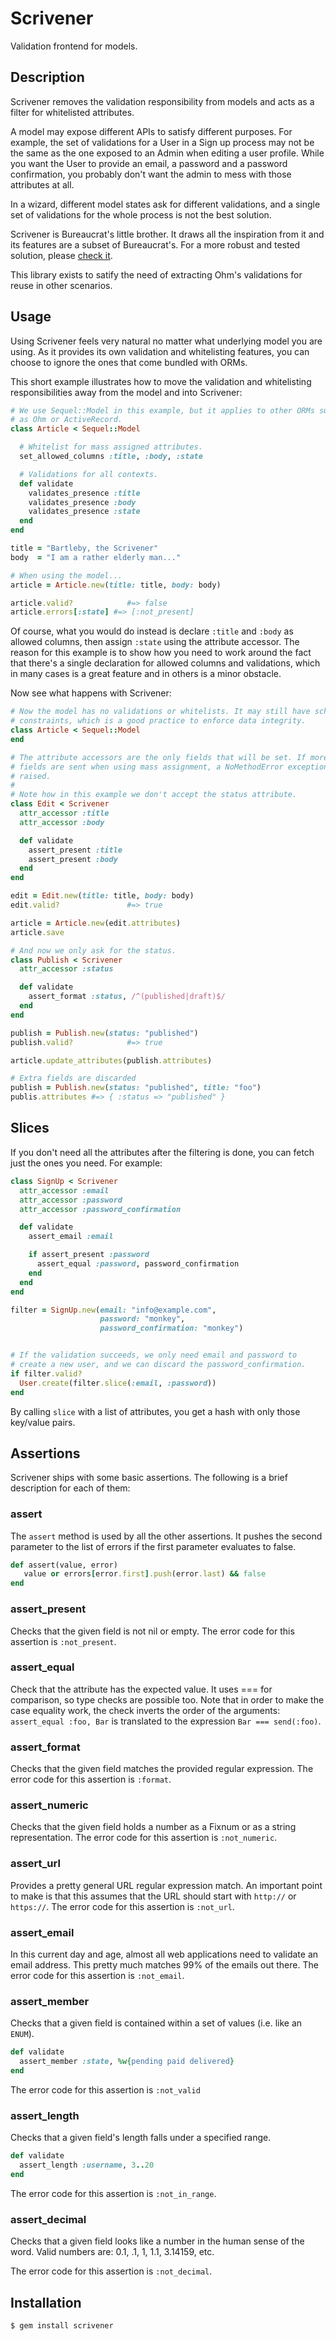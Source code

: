 Scrivener
=========

Validation frontend for models.

Description
-----------

Scrivener removes the validation responsibility from models and acts as a
filter for whitelisted attributes.

A model may expose different APIs to satisfy different purposes. For example,
the set of validations for a User in a Sign up process may not be the same
as the one exposed to an Admin when editing a user profile. While you want
the User to provide an email, a password and a password confirmation, you
probably don't want the admin to mess with those attributes at all.

In a wizard, different model states ask for different validations, and a single
set of validations for the whole process is not the best solution.

Scrivener is Bureaucrat's little brother. It draws all the inspiration from it
and its features are a subset of Bureaucrat's. For a more robust and tested
solution, please [check it](https://github.com/tizoc/bureaucrat).

This library exists to satify the need of extracting Ohm's validations for
reuse in other scenarios.

Usage
-----

Using Scrivener feels very natural no matter what underlying model you are
using. As it provides its own validation and whitelisting features, you can
choose to ignore the ones that come bundled with ORMs.

This short example illustrates how to move the validation and whitelisting
responsibilities away from the model and into Scrivener:

```ruby
# We use Sequel::Model in this example, but it applies to other ORMs such
# as Ohm or ActiveRecord.
class Article < Sequel::Model

  # Whitelist for mass assigned attributes.
  set_allowed_columns :title, :body, :state

  # Validations for all contexts.
  def validate
    validates_presence :title
    validates_presence :body
    validates_presence :state
  end
end

title = "Bartleby, the Scrivener"
body  = "I am a rather elderly man..."

# When using the model...
article = Article.new(title: title, body: body)

article.valid?            #=> false
article.errors[:state] #=> [:not_present]
```

Of course, what you would do instead is declare `:title` and `:body` as allowed
columns, then assign `:state` using the attribute accessor. The reason for this
example is to show how you need to work around the fact that there's a single
declaration for allowed columns and validations, which in many cases is a great
feature and in others is a minor obstacle.

Now see what happens with Scrivener:

```ruby
# Now the model has no validations or whitelists. It may still have schema
# constraints, which is a good practice to enforce data integrity.
class Article < Sequel::Model
end

# The attribute accessors are the only fields that will be set. If more
# fields are sent when using mass assignment, a NoMethodError exception is
# raised.
#
# Note how in this example we don't accept the status attribute.
class Edit < Scrivener
  attr_accessor :title
  attr_accessor :body

  def validate
    assert_present :title
    assert_present :body
  end
end

edit = Edit.new(title: title, body: body)
edit.valid?               #=> true

article = Article.new(edit.attributes)
article.save

# And now we only ask for the status.
class Publish < Scrivener
  attr_accessor :status

  def validate
    assert_format :status, /^(published|draft)$/
  end
end

publish = Publish.new(status: "published")
publish.valid?            #=> true

article.update_attributes(publish.attributes)

# Extra fields are discarded
publish = Publish.new(status: "published", title: "foo")
publis.attributes #=> { :status => "published" }
```

Slices
------

If you don't need all the attributes after the filtering is done,
you can fetch just the ones you need. For example:

```ruby
class SignUp < Scrivener
  attr_accessor :email
  attr_accessor :password
  attr_accessor :password_confirmation

  def validate
    assert_email :email

    if assert_present :password
      assert_equal :password, password_confirmation
    end
  end
end

filter = SignUp.new(email: "info@example.com",
                    password: "monkey",
                    password_confirmation: "monkey")


# If the validation succeeds, we only need email and password to
# create a new user, and we can discard the password_confirmation.
if filter.valid?
  User.create(filter.slice(:email, :password))
end
```

By calling `slice` with a list of attributes, you get a hash with only
those key/value pairs.

Assertions
-----------

Scrivener ships with some basic assertions. The following is a brief description
for each of them:

### assert

The `assert` method is used by all the other assertions. It pushes the
second parameter to the list of errors if the first parameter evaluates
to false.

``` ruby
def assert(value, error)
   value or errors[error.first].push(error.last) && false
end
```

### assert_present

Checks that the given field is not nil or empty. The error code for this
assertion is `:not_present`.

### assert_equal

Check that the attribute has the expected value. It uses === for
comparison, so type checks are possible too. Note that in order to
make the case equality work, the check inverts the order of the
arguments: `assert_equal :foo, Bar` is translated to the expression
`Bar === send(:foo)`.

### assert_format

Checks that the given field matches the provided regular expression.
The error code for this assertion is `:format`.

### assert_numeric

Checks that the given field holds a number as a Fixnum or as a string
representation. The error code for this assertion is `:not_numeric`.

### assert_url

Provides a pretty general URL regular expression match. An important
point to make is that this assumes that the URL should start with
`http://` or `https://`. The error code for this assertion is
`:not_url`.

### assert_email

In this current day and age, almost all web applications need to
validate an email address. This pretty much matches 99% of the emails
out there. The error code for this assertion is `:not_email`.

### assert_member

Checks that a given field is contained within a set of values (i.e.
like an `ENUM`).

``` ruby
def validate
  assert_member :state, %w{pending paid delivered}
end
```

The error code for this assertion is `:not_valid`

### assert_length

Checks that a given field's length falls under a specified range.

``` ruby
def validate
  assert_length :username, 3..20
end
```

The error code for this assertion is `:not_in_range`.

### assert_decimal

Checks that a given field looks like a number in the human sense
of the word. Valid numbers are: 0.1, .1, 1, 1.1, 3.14159, etc.

The error code for this assertion is `:not_decimal`.

Installation
------------

    $ gem install scrivener
